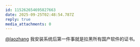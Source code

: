 ```yaml
---
id: 115262654695827663
date: 2025-09-25T02:48:54.787Z
reply: true
media_attachments: 0
---
```


<p><span class="h-card" translate="no"><a href="https://suo.si/@laozhang" class="u-url mention" rel="nofollow noopener" target="_blank">@<span>laozhang</span></a></span> 我安装系统后第一件事就是拉黑所有国产软件的证书。</p>
